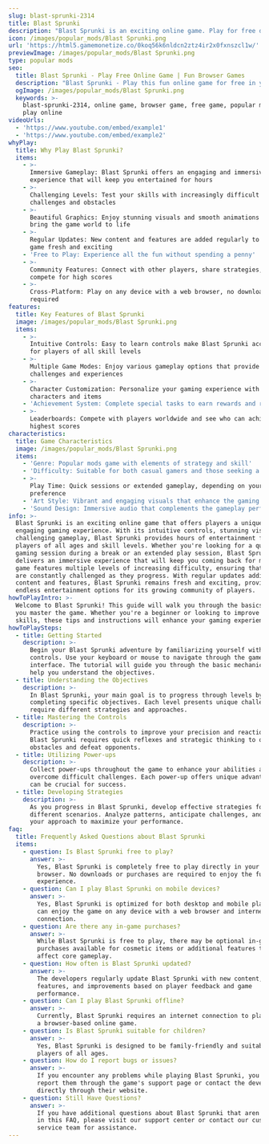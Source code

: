 ```yaml
---
slug: blast-sprunki-2314
title: Blast Sprunki
description: "Blast Sprunki is an exciting online game. Play for free directly in your browser!"
icon: /images/popular_mods/Blast Sprunki.png
url: 'https://html5.gamemonetize.co/0koq56k6nldcn2ztz4ir2x0fxnszcl1w/'
previewImage: /images/popular_mods/Blast Sprunki.png
type: popular mods
seo:
  title: Blast Sprunki - Play Free Online Game | Fun Browser Games
  description: "Blast Sprunki - Play this fun online game for free in your browser. No download required!"
  ogImage: /images/popular_mods/Blast Sprunki.png
  keywords: >-
    blast-sprunki-2314, online game, browser game, free game, popular mods game,
    play online
videoUrls:
  - 'https://www.youtube.com/embed/example1'
  - 'https://www.youtube.com/embed/example2'
whyPlay:
  title: Why Play Blast Sprunki?
  items:
    - >-
      Immersive Gameplay: Blast Sprunki offers an engaging and immersive gaming
      experience that will keep you entertained for hours
    - >-
      Challenging Levels: Test your skills with increasingly difficult
      challenges and obstacles
    - >-
      Beautiful Graphics: Enjoy stunning visuals and smooth animations that
      bring the game world to life
    - >-
      Regular Updates: New content and features are added regularly to keep the
      game fresh and exciting
    - 'Free to Play: Experience all the fun without spending a penny'
    - >-
      Community Features: Connect with other players, share strategies, and
      compete for high scores
    - >-
      Cross-Platform: Play on any device with a web browser, no downloads
      required
features:
  title: Key Features of Blast Sprunki
  image: /images/popular_mods/Blast Sprunki.png
  items:
    - >-
      Intuitive Controls: Easy to learn controls make Blast Sprunki accessible
      for players of all skill levels
    - >-
      Multiple Game Modes: Enjoy various gameplay options that provide different
      challenges and experiences
    - >-
      Character Customization: Personalize your gaming experience with unique
      characters and items
    - 'Achievement System: Complete special tasks to earn rewards and recognition'
    - >-
      Leaderboards: Compete with players worldwide and see who can achieve the
      highest scores
characteristics:
  title: Game Characteristics
  image: /images/popular_mods/Blast Sprunki.png
  items:
    - 'Genre: Popular mods game with elements of strategy and skill'
    - 'Difficulty: Suitable for both casual gamers and those seeking a challenge'
    - >-
      Play Time: Quick sessions or extended gameplay, depending on your
      preference
    - 'Art Style: Vibrant and engaging visuals that enhance the gaming experience'
    - 'Sound Design: Immersive audio that complements the gameplay perfectly'
info: >-
  Blast Sprunki is an exciting online game that offers players a unique and
  engaging gaming experience. With its intuitive controls, stunning visuals, and
  challenging gameplay, Blast Sprunki provides hours of entertainment for
  players of all ages and skill levels. Whether you're looking for a quick
  gaming session during a break or an extended play session, Blast Sprunki
  delivers an immersive experience that will keep you coming back for more. The
  game features multiple levels of increasing difficulty, ensuring that players
  are constantly challenged as they progress. With regular updates adding new
  content and features, Blast Sprunki remains fresh and exciting, providing
  endless entertainment options for its growing community of players.
howToPlayIntro: >-
  Welcome to Blast Sprunki! This guide will walk you through the basics and help
  you master the game. Whether you're a beginner or looking to improve your
  skills, these tips and instructions will enhance your gaming experience.
howToPlaySteps:
  - title: Getting Started
    description: >-
      Begin your Blast Sprunki adventure by familiarizing yourself with the
      controls. Use your keyboard or mouse to navigate through the game
      interface. The tutorial will guide you through the basic mechanics and
      help you understand the objectives.
  - title: Understanding the Objectives
    description: >-
      In Blast Sprunki, your main goal is to progress through levels by
      completing specific objectives. Each level presents unique challenges that
      require different strategies and approaches.
  - title: Mastering the Controls
    description: >-
      Practice using the controls to improve your precision and reaction time.
      Blast Sprunki requires quick reflexes and strategic thinking to overcome
      obstacles and defeat opponents.
  - title: Utilizing Power-ups
    description: >-
      Collect power-ups throughout the game to enhance your abilities and
      overcome difficult challenges. Each power-up offers unique advantages that
      can be crucial for success.
  - title: Developing Strategies
    description: >-
      As you progress in Blast Sprunki, develop effective strategies for
      different scenarios. Analyze patterns, anticipate challenges, and adapt
      your approach to maximize your performance.
faq:
  title: Frequently Asked Questions about Blast Sprunki
  items:
    - question: Is Blast Sprunki free to play?
      answer: >-
        Yes, Blast Sprunki is completely free to play directly in your web
        browser. No downloads or purchases are required to enjoy the full game
        experience.
    - question: Can I play Blast Sprunki on mobile devices?
      answer: >-
        Yes, Blast Sprunki is optimized for both desktop and mobile play. You
        can enjoy the game on any device with a web browser and internet
        connection.
    - question: Are there any in-game purchases?
      answer: >-
        While Blast Sprunki is free to play, there may be optional in-game
        purchases available for cosmetic items or additional features that don't
        affect core gameplay.
    - question: How often is Blast Sprunki updated?
      answer: >-
        The developers regularly update Blast Sprunki with new content,
        features, and improvements based on player feedback and game
        performance.
    - question: Can I play Blast Sprunki offline?
      answer: >-
        Currently, Blast Sprunki requires an internet connection to play as it's
        a browser-based online game.
    - question: Is Blast Sprunki suitable for children?
      answer: >-
        Yes, Blast Sprunki is designed to be family-friendly and suitable for
        players of all ages.
    - question: How do I report bugs or issues?
      answer: >-
        If you encounter any problems while playing Blast Sprunki, you can
        report them through the game's support page or contact the developers
        directly through their website.
    - question: Still Have Questions?
      answer: >-
        If you have additional questions about Blast Sprunki that aren't covered
        in this FAQ, please visit our support center or contact our customer
        service team for assistance.
---
```


